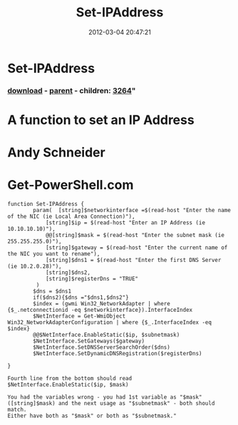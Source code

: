 ﻿---
pid:            3263
parent:         531
children:       3264
poster:         mynameis911
title:          Set-IPAddress
date:           2012-03-04 20:47:21
format:         posh
---

# Set-IPAddress

### [download](3263.ps1) - [parent](531.md) - children: [3264](3264.md)"

# A function to set an IP Address
# Andy Schneider
# Get-PowerShell.com

```posh
function Set-IPAddress {
		param(	[string]$networkinterface =$(read-host "Enter the name of the NIC (ie Local Area Connection)"),
			[string]$ip = $(read-host "Enter an IP Address (ie 10.10.10.10)"),
			@@[string]$mask = $(read-host "Enter the subnet mask (ie 255.255.255.0)"),
			[string]$gateway = $(read-host "Enter the current name of the NIC you want to rename"),
			[string]$dns1 = $(read-host "Enter the first DNS Server (ie 10.2.0.28)"),
			[string]$dns2,
			[string]$registerDns = "TRUE"
		 )
		$dns = $dns1
		if($dns2){$dns ="$dns1,$dns2"}
		$index = (gwmi Win32_NetworkAdapter | where {$_.netconnectionid -eq $networkinterface}).InterfaceIndex
		$NetInterface = Get-WmiObject Win32_NetworkAdapterConfiguration | where {$_.InterfaceIndex -eq $index}
		@@$NetInterface.EnableStatic($ip, $subnetmask)
		$NetInterface.SetGateways($gateway)
		$NetInterface.SetDNSServerSearchOrder($dns)
		$NetInterface.SetDynamicDNSRegistration($registerDns)
		
}

Fourth line from the bottom should read $NetInterface.EnableStatic($ip, $mask)

You had the variables wrong - you had 1st variable as "$mask" ([string]$mask) and the next usage as "$subnetmask" - both should match.
Either have both as "$mask" or both as "$subnetmask."
```
